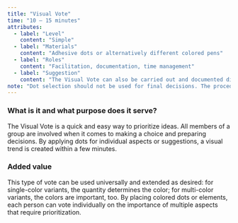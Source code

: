 ```yaml
---
title: "Visual Vote"
time: "10 – 15 minutes"
attributes:
  - label: "Level"
    content: "Simple"
  - label: "Materials"
    content: "Adhesive dots or alternatively different colored pens"
  - label: "Roles"
    content: "Facilitation, documentation, time management"
  - label: "Suggestion"
    content: "The Visual Vote can also be carried out and documented digitally. Try out online tools."
note: "Dot selection should not be used for final decisions. The procedure requires participants to know, review, and compare all options before sticking on their dots. For this reason, the recommendation is to summarize similar aspects in thematic groups in advance and evaluate them."
---
```


### What is it and what purpose does it serve?

The Visual Vote is a quick and easy way to prioritize ideas. All members of a group are involved when it comes to making a choice and preparing decisions.
By applying dots for individual aspects or suggestions, a visual trend is created within a few minutes.

### Added value

This type of vote can be used universally and extended as desired: for single-color variants, the quantity determines the color; for multi-color variants, the colors are important, too. By placing colored dots or elements, each person can vote individually on the importance of multiple aspects that require prioritization.

